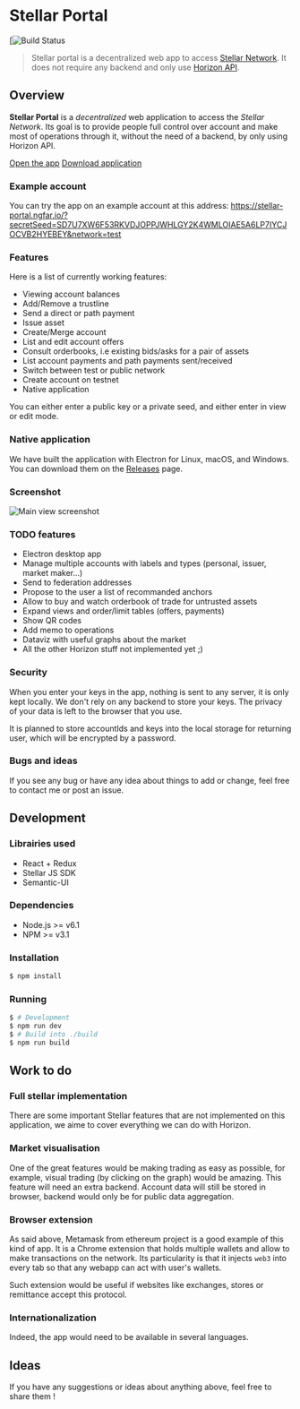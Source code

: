 
# Stellar Portal
[![Build Status](https://travis-ci.org/pakokrew/stellar-portal)

> Stellar portal is a decentralized web app to access [Stellar Network](https://www.stellar.org). It does not require any backend and only use [Horizon API](https://www.stellar.org/developers/reference).

## Overview

**Stellar Portal** is a *decentralized* web application to access the *Stellar Network*. Its goal is to provide people full control over account and make most of operations through it, without the need of a backend, by only using Horizon API.

[Open the app](https://stellar-portal.ngfar.io)
[Download application](https://github.com/pakokrew/stellar-portal/releases)

### Example account

You can try the app on an example account at this address:
https://stellar-portal.ngfar.io/?secretSeed=SD7U7XW6F53RKVDJOPPJWHLGY2K4WMLOIAE5A6LP7IYCJOCVB2HYEBEY&network=test

### Features

Here is a list of currently working features:

- Viewing account balances
- Add/Remove a trustline
- Send a direct or path payment
- Issue asset
- Create/Merge account
- List and edit account offers
- Consult orderbooks, i.e existing bids/asks for a pair of assets
- List account payments and path payments sent/received
- Switch between test or public network
- Create account on testnet
- Native application

You can either enter a public key or a private seed, and either enter in view or edit mode.

### Native application

We have built the application with Electron for Linux, macOS, and Windows.
You can download them on the [Releases](https://github.com/pakokrew/stellar-portal/releases) page.

### Screenshot

![Main view screenshot](https://github.com/pakokrew/stellar-portal/raw/master/content/assets/images/screen1.jpg)

### TODO features

- Electron desktop app
- Manage multiple accounts with labels and types (personal, issuer, market maker...)
- Send to federation addresses
- Propose to the user a list of recommanded anchors
- Allow to buy and watch orderbook of trade for untrusted assets
- Expand views and order/limit tables (offers, payments)
- Show QR codes
- Add memo to operations
- Dataviz with useful graphs about the market
- All the other Horizon stuff not implemented yet ;)

### Security

When you enter your keys in the app, nothing is sent to any server, it is only kept locally. We don't rely on any backend to store your keys. The privacy of your data is left to the browser that you use.

It is planned to store accountIds and keys into the local storage for returning user, which will be encrypted by a password.

### Bugs and ideas

If you see any bug or have any idea about things to add or change, feel free to contact me or post an issue.

## Development

### Librairies used

- React + Redux
- Stellar JS SDK
- Semantic-UI

### Dependencies

- Node.js >= v6.1
- NPM >= v3.1

### Installation

```bash
$ npm install
```

### Running

```bash
$ # Development
$ npm run dev
$ # Build into ./build
$ npm run build
```

## Work to do

### Full stellar implementation

There are some important Stellar features that are not implemented on this application, we aime to cover everything we can do with Horizon.

### Market visualisation

One of the great features would be making trading as easy as possible, for example, visual trading (by clicking on the graph) would be amazing.
This feature will need an extra backend. Account data will still be stored in browser, backend would only be for public data aggregation.

### Browser extension

As said above, Metamask from ethereum project is a good example of this kind of app.
It is a Chrome extension that holds multiple wallets and allow to make transactions on the network. Its particularity is that it injects `web3` into every tab so that any webapp can act with user's wallets.


Such extension would be useful if websites like exchanges, stores or remittance accept this protocol.

### Internationalization

Indeed, the app would need to be available in several languages.

## Ideas

If you have any suggestions or ideas about anything above, feel free to share them !
